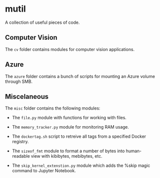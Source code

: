 # mutil

A collection of useful pieces of code.

## Computer Vision

The `cv` folder contains modules for computer vision applications.

## Azure

The `azure` folder contains a bunch of scripts for mounting an Azure volume through SMB.

## Miscelaneous

The `misc` folder contains the following modules:

- The `file.py` module with functions for working  with files.

- The `memory_tracker.py` module for monitoring RAM usage.

- The `dockertag.sh` script to retreive all tags from a specified Docker registry.

- The `sizeof_fmt` module to format a number of bytes into human-readable view with kibibytes, mebibytes, etc.

- The `skip_kernel_extenstion.py` module which adds the %skip magic command to Jupyter Notebook.
